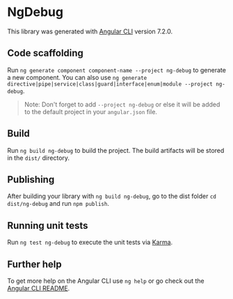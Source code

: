 # NgDebug

This library was generated with [Angular CLI](https://github.com/angular/angular-cli) version 7.2.0.

## Code scaffolding

Run `ng generate component component-name --project ng-debug` to generate a new component. You can also use `ng generate directive|pipe|service|class|guard|interface|enum|module --project ng-debug`.
> Note: Don't forget to add `--project ng-debug` or else it will be added to the default project in your `angular.json` file. 

## Build

Run `ng build ng-debug` to build the project. The build artifacts will be stored in the `dist/` directory.

## Publishing

After building your library with `ng build ng-debug`, go to the dist folder `cd dist/ng-debug` and run `npm publish`.

## Running unit tests

Run `ng test ng-debug` to execute the unit tests via [Karma](https://karma-runner.github.io).

## Further help

To get more help on the Angular CLI use `ng help` or go check out the [Angular CLI README](https://github.com/angular/angular-cli/blob/master/README.md).

